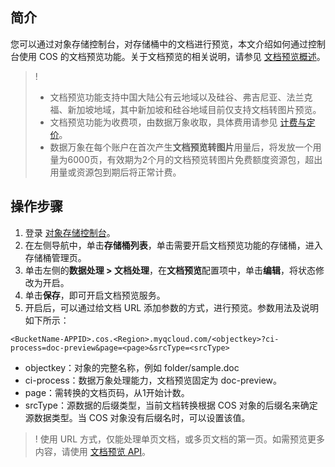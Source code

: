 ## 简介

您可以通过对象存储控制台，对存储桶中的文档进行预览，本文介绍如何通过控制台使用 COS 的文档预览功能。关于文档预览的相关说明，请参见 [文档预览概述](https://cloud.tencent.com/document/product/436/45906)。


>!
>- 文档预览功能支持中国大陆公有云地域以及硅谷、弗吉尼亚、法兰克福、新加坡地域，其中新加坡和硅谷地域目前仅支持文档转图片预览。
>- 文档预览功能为收费项，由数据万象收取，具体费用请参见 [计费与定价](https://cloud.tencent.com/document/product/460/6970)。
>- 数据万象在每个账户在首次产生**文档预览转图片**用量后，将发放一个用量为6000页，有效期为2个月的文档预览转图片免费额度资源包，超出用量或资源包到期后将正常计费。


## 操作步骤

1. 登录 [对象存储控制台](https://console.cloud.tencent.com/cos5)。
2. 在左侧导航中，单击**存储桶列表**，单击需要开启文档预览功能的存储桶，进入存储桶管理页。
3. 单击左侧的**数据处理 > 文档处理**，在**文档预览**配置项中，单击**编辑**，将状态修改为开启。
4. 单击**保存**，即可开启文档预览服务。
5. 开启后，可以通过给文档 URL 添加参数的方式，进行预览。参数用法及说明如下所示：
```plaintext
<BucketName-APPID>.cos.<Region>.myqcloud.com/<objectkey>?ci-process=doc-preview&page=<page>&srcType=<srcType>
```
 - objectkey：对象的完整名称，例如 folder/sample.doc
 - ci-process：数据万象处理能力，文档预览固定为 doc-preview。
 - page：需转换的文档页码，从1开始计数。
 - srcType：源数据的后缀类型，当前文档转换根据 COS 对象的后缀名来确定源数据类型。当 COS 对象没有后缀名时，可以设置该值。


>! 使用 URL 方式，仅能处理单页文档，或多页文档的第一页。如需预览更多内容，请使用 [文档预览 API](https://cloud.tencent.com/document/product/436/45907)。
>
